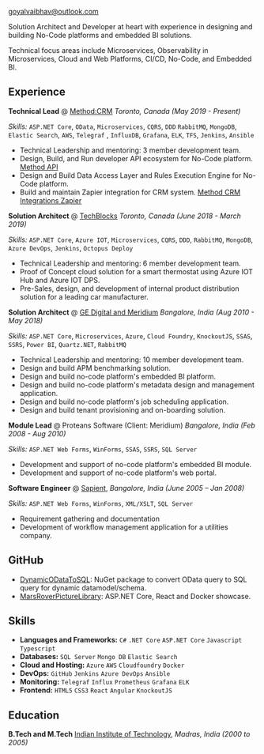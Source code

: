 
[goyalvaibhav@outlook.com](mailto:goyalvaibhav@outlook.com)

Solution Architect and Developer at heart with experience in designing and building No-Code platforms and embedded BI solutions.

Technical focus areas include Microservices, Observability in Microservices, Cloud and Web Platforms, CI/CD, No-Code, and Embedded BI.

## Experience

**Technical Lead** @ [Method:CRM]() _Toronto, Canada (May 2019 - Present)_

_Skills:_ `ASP.NET Core`, `OData`, `Microservices`, `CQRS`, `DDD` `RabbitMQ`, `MongoDB`, `Elastic Search`, `AWS`, `Telegraf`
, `InfluxDB`, `Grafana`, `ELK`, `TFS`, `Jenkins`, `Ansible`

- Technical Leadership and mentoring:  3 member development team.
- Design, Build, and Run developer API ecosystem for No-Code platform. [Method API](https://developer.method.me/)
- Design and Build Data Access Layer and Rules Execution Engine for No-Code platform.
- Build and maintain Zapier integration for CRM system. [Method CRM Integrations Zapier](https://zapier.com/apps/method-crm/integrations)

**Solution Architect** @ [TechBlocks](https://tblocks.com/) _Toronto, Canada (June 2018 - March 2019)_

_Skills:_ `ASP.NET Core`, `Azure IOT`, `Microservices`, `CQRS`, `DDD`, `RabbitMQ`, `MongoDB`, `Azure DevOps`, `Jenkins`, `Octopus Deploy`

- Technical Leadership and mentoring:  6 member development team.
- Proof of Concept cloud solution for a smart thermostat using Azure IOT Hub and Azure IOT DPS.
- Pre-Sales, design, and development of internal product distribution solution for a leading car manufacturer.
  

**Solution Architect** @ [GE Digital and Meridium](https://www.ge.com/digital/applications/asset-performance-management) _Bangalore, India (Aug 2010 - May 2018)_

_Skills:_ `ASP.NET Core`, `Microservices`, `Azure`, `Cloud Foundry`, `KnockoutJS`, `SSAS`, `SSRS`, `Power BI`, `Quartz.NET`, `RabbitMQ`

- Technical Leadership and mentoring: 10 member development team.
- Design and build APM benchmarking solution.
- Design and build no-code platform's embedded BI platform.
- Design and build no-code platform's metadata design and management application.
- Design and build no-code platform's job scheduling application.
- Design and build tenant provisioning and on-boarding solution.

**Module Lead** @ Proteans Software (Client: Meridium) _Bangalore, India (Feb 2008 - Aug 2010)_

_Skills:_ `ASP.NET Web Forms`, `WinForms`, `SSAS`, `SSRS`, `SQL Server`

- Development and support of no-code platform's embedded BI module. 
- Development and support of no-code platform's web portal. 


**Software Engineer** @ [Sapient](https://www.publicissapient.com/), _Bangalore, India (June 2005 – Jan 2008)_

_Skills:_ `ASP.NET Web Forms`, `WinForms`, `XML/XSLT`, `SQL Server`

- Requirement gathering and documentation
- Development of workflow management application for a utilities company.

## GitHub

- [DynamicODataToSQL](https://github.com/DynamicODataToSQL/DynamicODataToSQL): NuGet package to convert OData query to SQL query for dynamic datamodel/schema.
- [MarsRoverPictureLibrary](https://github.com/vaibhav-goyal/MarsRoverPictureLibrary): ASP.NET Core, React and Docker showcase.

## Skills

- **Languages and Frameworks:** `C#` `.NET Core` `ASP.NET Core` `Javascript` `Typescript`
- **Databases:** `SQL Server` `Mongo DB` `Elastic Search`
- **Cloud and Hosting:** `Azure` `AWS` `Cloudfoundry` `Docker`
- **DevOps:** `GitHub` `Jenkins` `Azure DevOps` `Ansible`
- **Monitoring:** `Telegraf` `Influx` `Prometheus` `Grafana` `ELK`
- **Frontend:** `HTML5` `CSS3` `React` `Angular` `KnockoutJS`

## Education

**B.Tech and M.Tech** [Indian Institute of Technology](https://www.iitm.ac.in/), _Madras, India (2000 to 2005)_
